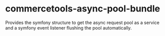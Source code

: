 # commercetools-async-pool-bundle
Provides the symfony structure to get the async request pool as a service and a symfony event listener flushing the pool automatically.
